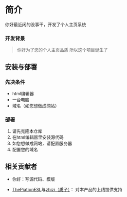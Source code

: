 # 简介

你好最近闲的没事干，开发了个人主页系统
### 开发背景
> 你好为了您的个人主页品质
> 所以这个项目诞生了

## 安装与部署

### 先决条件

- html编辑器
- 一台电脑
- 域名（如您想做成网站）

### 部署

1. 请先克隆本仓库
2. 在html编辑器里安装源代码
3. 如您想做成网站，请配置服务器
4. 配置您的域名

## 相关贡献者

- 你好：写源代码、模版

- [ThePiationESL](https://githubfast.com/thepiatioonesl)与[zhizi（质子）](https://githubfast.com/zhiziqixingdeng)：
对本产品的上线提供支持
